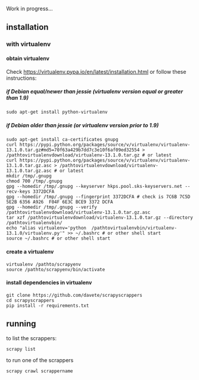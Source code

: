 Work in progress...

installation
--------------------

### with virtualenv

#### obtain virtualenv

Check https://virtualenv.pypa.io/en/latest/installation.html or follow these instructions:

##### if Debian equal/newer than jessie (virtualenv version equal or greater than 1.9)

    sudo apt-get install python-virtualenv
    
##### if Debian older  than jessie (or virtualenv version prior to 1.9)

    sudo apt-get install ca-certificates gnupg
    curl https://pypi.python.org/packages/source/v/virtualenv/virtualenv-13.1.0.tar.gz#md5=70f63a429b7dd7c3e10f6af09ed32554 > /pathtovirtualenvdownload/virtualenv-13.1.0.tar.gz # or latest
    curl https://pypi.python.org/packages/source/v/virtualenv/virtualenv-13.1.0.tar.gz.asc > /pathtovirtualenvdownload/virtualenv-13.1.0.tar.gz.asc # or latest
    mkdir /tmp/.gnupg
    chmod 700 /tmp/.gnupg
    gpg --homedir /tmp/.gnupg --keyserver hkps.pool.sks-keyservers.net --recv-keys 3372DCFA
    gpg --homedir /tmp/.gnupg --fingerprint 3372DCFA # check is 7C6B 7C5D 5E2B 6356 A926  F04F 6E3C BCE9 3372 DCFA
    gpg --homedir /tmp/.gnupg --verify /pathtovirtualenvdownload/virtualenv-13.1.0.tar.gz.asc
    tar xzf /pathtovirtualenvdownload/virtualenv-13.1.0.tar.gz --directory /pathtovirtualenvbin/
    echo "alias virtualenv='python  /pathtovirtualenvbin/virtualenv-13.1.0/virtualenv.py'" >> ~/.bashrc # or other shell start
    source ~/.bashrc # or other shell start

#### create a virtualenv 

    virtualenv /pathto/scrapyenv
    source /pathto/scrapyenv/bin/activate
    
#### install dependencies in virtualenv
    git clone https://github.com/davete/scrapyscrappers
    cd scrapyscrappers
    pip install -r requirements.txt

running
--------------

to list the scrappers:

    scrapy list

to run one of the scrappers

    scrapy crawl scrappername


